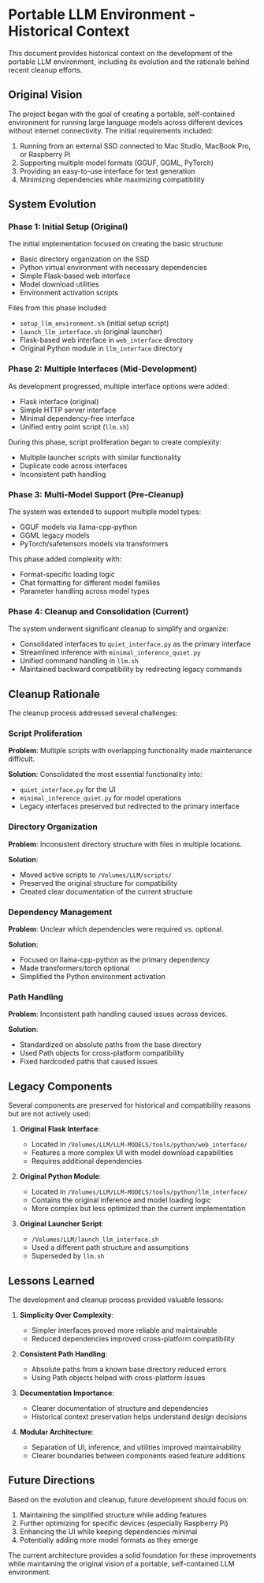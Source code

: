 # Portable LLM Environment - Historical Context

This document provides historical context on the development of the portable LLM environment, including its evolution and the rationale behind recent cleanup efforts.

## Original Vision

The project began with the goal of creating a portable, self-contained environment for running large language models across different devices without internet connectivity. The initial requirements included:

1. Running from an external SSD connected to Mac Studio, MacBook Pro, or Raspberry Pi
2. Supporting multiple model formats (GGUF, GGML, PyTorch)
3. Providing an easy-to-use interface for text generation
4. Minimizing dependencies while maximizing compatibility

## System Evolution

### Phase 1: Initial Setup (Original)

The initial implementation focused on creating the basic structure:

- Basic directory organization on the SSD
- Python virtual environment with necessary dependencies
- Simple Flask-based web interface
- Model download utilities
- Environment activation scripts

Files from this phase included:
- `setup_llm_environment.sh` (initial setup script)
- `launch_llm_interface.sh` (original launcher)
- Flask-based web interface in `web_interface` directory
- Original Python module in `llm_interface` directory

### Phase 2: Multiple Interfaces (Mid-Development)

As development progressed, multiple interface options were added:

- Flask interface (original)
- Simple HTTP server interface
- Minimal dependency-free interface
- Unified entry point script (`llm.sh`)

During this phase, script proliferation began to create complexity:
- Multiple launcher scripts with similar functionality
- Duplicate code across interfaces
- Inconsistent path handling

### Phase 3: Multi-Model Support (Pre-Cleanup)

The system was extended to support multiple model types:

- GGUF models via llama-cpp-python
- GGML legacy models
- PyTorch/safetensors models via transformers

This phase added complexity with:
- Format-specific loading logic
- Chat formatting for different model families
- Parameter handling across model types

### Phase 4: Cleanup and Consolidation (Current)

The system underwent significant cleanup to simplify and organize:

- Consolidated interfaces to `quiet_interface.py` as the primary interface
- Streamlined inference with `minimal_inference_quiet.py`
- Unified command handling in `llm.sh`
- Maintained backward compatibility by redirecting legacy commands

## Cleanup Rationale

The cleanup process addressed several challenges:

### Script Proliferation

**Problem**: Multiple scripts with overlapping functionality made maintenance difficult.

**Solution**: Consolidated the most essential functionality into:
- `quiet_interface.py` for the UI
- `minimal_inference_quiet.py` for model operations
- Legacy interfaces preserved but redirected to the primary interface

### Directory Organization

**Problem**: Inconsistent directory structure with files in multiple locations.

**Solution**: 
- Moved active scripts to `/Volumes/LLM/scripts/`
- Preserved the original structure for compatibility
- Created clear documentation of the current structure

### Dependency Management

**Problem**: Unclear which dependencies were required vs. optional.

**Solution**:
- Focused on llama-cpp-python as the primary dependency
- Made transformers/torch optional
- Simplified the Python environment activation

### Path Handling

**Problem**: Inconsistent path handling caused issues across devices.

**Solution**:
- Standardized on absolute paths from the base directory
- Used Path objects for cross-platform compatibility
- Fixed hardcoded paths that caused issues

## Legacy Components

Several components are preserved for historical and compatibility reasons but are not actively used:

1. **Original Flask Interface**:
   - Located in `/Volumes/LLM/LLM-MODELS/tools/python/web_interface/`
   - Features a more complex UI with model download capabilities
   - Requires additional dependencies

2. **Original Python Module**:
   - Located in `/Volumes/LLM/LLM-MODELS/tools/python/llm_interface/`
   - Contains the original inference and model loading logic
   - More complex but less optimized than the current implementation

3. **Original Launcher Script**:
   - `/Volumes/LLM/launch_llm_interface.sh`
   - Used a different path structure and assumptions
   - Superseded by `llm.sh`

## Lessons Learned

The development and cleanup process provided valuable lessons:

1. **Simplicity Over Complexity**:
   - Simpler interfaces proved more reliable and maintainable
   - Reduced dependencies improved cross-platform compatibility

2. **Consistent Path Handling**:
   - Absolute paths from a known base directory reduced errors
   - Using Path objects helped with cross-platform issues

3. **Documentation Importance**:
   - Clearer documentation of structure and dependencies
   - Historical context preservation helps understand design decisions

4. **Modular Architecture**:
   - Separation of UI, inference, and utilities improved maintainability
   - Clearer boundaries between components eased feature additions

## Future Directions

Based on the evolution and cleanup, future development should focus on:

1. Maintaining the simplified structure while adding features
2. Further optimizing for specific devices (especially Raspberry Pi)
3. Enhancing the UI while keeping dependencies minimal
4. Potentially adding more model formats as they emerge

The current architecture provides a solid foundation for these improvements while maintaining the original vision of a portable, self-contained LLM environment.